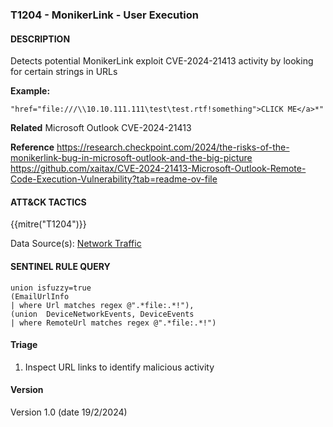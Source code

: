 ### T1204 - MonikerLink - User Execution

#### DESCRIPTION

Detects potential MonikerLink exploit CVE-2024-21413 activity by looking for certain strings in URLs

**Example:**

```
"href="file:///\\10.10.111.111\test\test.rtf!something">CLICK ME</a>*"
```

**Related**
Microsoft Outlook CVE-2024-21413

**Reference**
https://research.checkpoint.com/2024/the-risks-of-the-monikerlink-bug-in-microsoft-outlook-and-the-big-picture
https://github.com/xaitax/CVE-2024-21413-Microsoft-Outlook-Remote-Code-Execution-Vulnerability?tab=readme-ov-file

#### ATT&CK TACTICS

{{mitre("T1204")}}

Data Source(s): [Network Traffic](https://attack.mitre.org/datasources/DS0029/)

#### SENTINEL RULE QUERY

```
union isfuzzy=true 
(EmailUrlInfo
| where Url matches regex @".*file:.*!"),
(union  DeviceNetworkEvents, DeviceEvents
| where RemoteUrl matches regex @".*file:.*!")
```

#### Triage

1. Inspect URL links to identify malicious activity

#### Version

Version 1.0 (date 19/2/2024)

